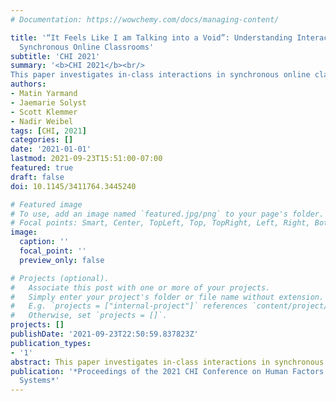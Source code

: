 ```yaml
---
# Documentation: https://wowchemy.com/docs/managing-content/

title: '“It Feels Like I am Talking into a Void”: Understanding Interaction Gaps in
  Synchronous Online Classrooms'
subtitle: 'CHI 2021'
summary: '<b>CHI 2021</b><br/>
This paper investigates in-class interactions in synchronous online classrooms when the choice of modality is discretionary, such that students choose when and if they turn on their cameras and microphones'
authors:
- Matin Yarmand
- Jaemarie Solyst
- Scott Klemmer
- Nadir Weibel
tags: [CHI, 2021]
categories: []
date: '2021-01-01'
lastmod: 2021-09-23T15:51:00-07:00
featured: true
draft: false
doi: 10.1145/3411764.3445240

# Featured image
# To use, add an image named `featured.jpg/png` to your page's folder.
# Focal points: Smart, Center, TopLeft, Top, TopRight, Left, Right, BottomLeft, Bottom, BottomRight.
image:
  caption: ''
  focal_point: ''
  preview_only: false

# Projects (optional).
#   Associate this post with one or more of your projects.
#   Simply enter your project's folder or file name without extension.
#   E.g. `projects = ["internal-project"]` references `content/project/deep-learning/index.md`.
#   Otherwise, set `projects = []`.
projects: []
publishDate: '2021-09-23T22:50:59.837823Z'
publication_types:
- '1'
abstract: This paper investigates in-class interactions in synchronous online classrooms when the choice of modality is discretionary, such that students choose when and if they turn on their cameras and microphones. Instructor interviews (N = 7) revealed that most students preferred not to share videos and verbally participate. This hindered instructors’ ability to read their classrooms and make deeper connections with students. Survey results (N = 102) suggested that students felt a lacking sense of community in online vs. in-person lectures. Some students felt uncomfortable broadcasting their appearances to everyone in the class, and some were unaware of the benefits for instructors. Most students favored using the text chat to participate. Considering the needs of both instructors and students, we propose recommendations to mitigate the loss of classroom interactions by collecting and presenting less invasive social cues in an aggregated format, and incorporating opportunities for informal exchanges and individual control to spark peer bonding.
publication: '*Proceedings of the 2021 CHI Conference on Human Factors in Computing
  Systems*'
---
```

